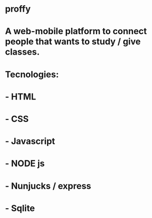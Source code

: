 # proffy

# A web-mobile platform to connect people that wants to study / give classes.

# Tecnologies:
# - HTML
# - CSS
# - Javascript
# - NODE js
# - Nunjucks / express
# - Sqlite
